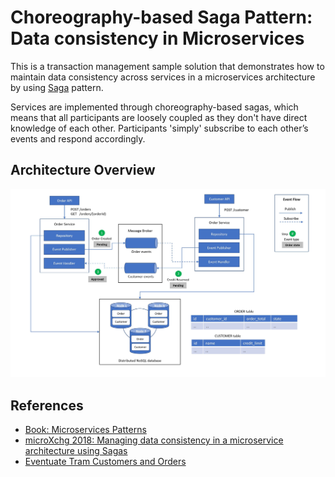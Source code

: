 # Choreography-based Saga Pattern: Data consistency in Microservices

This is a transaction management sample solution that demonstrates how to maintain data consistency across services in a microservices architecture by using [Saga](https://microservices.io/patterns/data/saga.html) pattern.

Services are implemented through choreography-based sagas, which means that all participants are loosely coupled as they don't have direct knowledge of each other. Participants 'simply' subscribe to each other’s events and respond accordingly.

## Architecture Overview
![Architecture Overview](./images/architecture_overview.JPG)

## References

- [Book: Microservices Patterns](https://www.manning.com/books/microservices-patterns)
- [microXchg 2018: Managing data consistency in a microservice architecture using Sagas](https://www.youtube.com/watch?v=7dy5WPSv2DQ)
- [Eventuate Tram Customers and Orders](https://github.com/eventuate-tram/eventuate-tram-examples-customers-and-orders)
